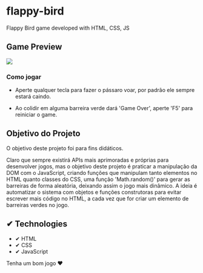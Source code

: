 # flappy-bird
 Flappy Bird game developed with HTML, CSS, JS

## Game Preview

<img src="images/game-screen.gif">

### Como jogar

- Aperte qualquer tecla para fazer o pássaro voar, por padrão ele sempre estará caindo.

- Ao colidir em alguma barreira verde dará 'Game Over', aperte 'F5' para reiniciar o game.

## Objetivo do Projeto

O objetivo deste projeto foi para fins didáticos.

Claro que sempre existirá APIs mais aprimoradas e próprias para desenvolver jogos, mas o objetivo deste projeto é praticar a manipulação da DOM com o JavaScript, criando funções que manipulam tanto elementos no HTML quanto classes do CSS, uma função 'Math.random()' para gerar as barreiras de forma aleatória, deixando assim o jogo mais dinâmico. A ideia é automatizar o sistema com objetos e funções construtoras para evitar escrever mais código no HTML, a cada vez que for criar um elemento de barreiras verdes no jogo.

## ✔ Technologies

- ✔ HTML
- ✔ CSS
- ✔ JavaScript


Tenha um bom jogo ❤
